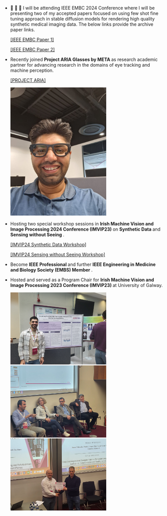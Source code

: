 - :rocket: :rocket: :rocket: I will be attending IEEE EMBC 2024 Conference where I will be presenting two of my accepted papers focused on using few shot fine tuning approach in stable diffusion models for rendering high quality synthetic medical imaging data. The below links provide the archive paper links.

   </strong> [[IEEE EMBC Paper 1]](https://arxiv.org/abs/2401.05159)
 
   </strong> [[IEEE EMBC Paper 2]](https://arxiv.org/abs/2402.06969)
  
  
- Recently joined <strong>Project ARIA Glasses by META </strong> as research academic partner for advancing research in the domains of eye tracking and machine perception.

  </strong> [[PROJECT ARIA]](https://www.projectaria.com/)

  <img src="/static/assets/img/Aria.jpeg" alt="drawing" width="300"/>

  <br>

- Hosting two special workshop sessions in <strong>Irish Machine Vision and Image Processing 2024 Conference (IMVIP23) </strong> on <strong>Synthetic Data </strong> and <strong>Sensing without Seeing </strong>. 

  </strong> [[IMVIP24 Synthetic Data Workshop]](https://sites.google.com/view/imvip2024/special-sessions/workshop-synthetic-data)
  
  </strong> [[IMVIP24 Sensing without Seeing Workshop]](https://sites.google.com/view/imvip2024/special-sessions/workshop-sensing-without-seeing)

- Become <strong>IEEE Professional </strong> and further <strong>IEEE Engineering in Medicine and Biology Society (EMBS) Member </strong>.
  
- Hosted and served as a Program Chair for <strong>Irish Machine Vision and Image Processing 2023 Conference (IMVIP23) </strong> at University of Galway.
  
  <img src="/static/assets/img/IMVIP23-5.jpg" alt="drawing" width="300"/>
  <img src="/static/assets/img/IMVIP23-6.jpg" alt="drawing" width="300"/>
  <img src="/static/assets/img/IMVIP23-7.jpg" alt="drawing" width="300"/>
  
  

